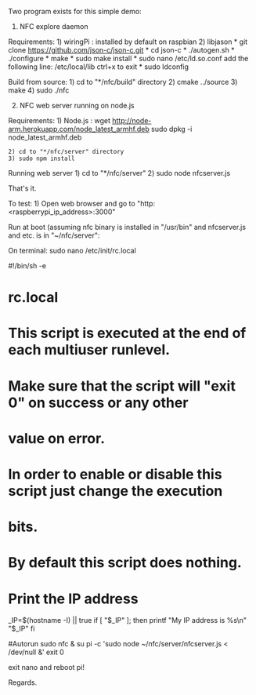 Two program exists for this simple demo:


1) NFC explore daemon

Requirements:
	1) wiringPi  : installed by default on raspbian
	2) libjason
		* git clone https://github.com/json-c/json-c.git
		* cd json-c
		* ./autogen.sh
		* ./configure
		* make
		* sudo make install
		* sudo nano /etc/ld.so.conf
			add the following line: /etc/local/lib
			ctrl+x to exit
		* sudo ldconfig

Build from source:
	1) cd to "*/nfc/build" directory
	2) cmake ../source
	3) make
	4) sudo ./nfc

2) NFC web server running on node.js

Requirements:
	1) Node.js : wget http://node-arm.herokuapp.com/node_latest_armhf.deb 
		     sudo dpkg -i node_latest_armhf.deb

	2) cd to "*/nfc/server" directory
	3) sudo npm install

Running web server
	1) cd to "*/nfc/server"
	2) sudo node nfcserver.js

That's it.


To test:
	1) Open web browser and go to "http:<raspberrypi_ip_address>:3000"


Run at boot (assuming nfc binary is installed in "/usr/bin" and nfcserver.js and etc. is in "~/nfc/server":

On terminal:
	sudo nano /etc/init/rc.local


#!/bin/sh -e
#
# rc.local
#
# This script is executed at the end of each multiuser runlevel.
# Make sure that the script will "exit 0" on success or any other
# value on error.
#
# In order to enable or disable this script just change the execution
# bits.
#
# By default this script does nothing.

# Print the IP address
_IP=$(hostname -I) || true
if [ "$_IP" ]; then
  printf "My IP address is %s\n" "$_IP"
fi

#Autorun
sudo nfc &
su pi -c 'sudo node ~/nfc/server/nfcserver.js < /dev/null  &'
exit 0


exit nano and reboot pi!

Regards.	


